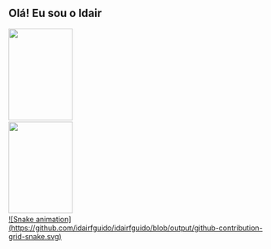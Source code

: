 ## Olá! Eu sou o Idair 
 <div>
  <a href="https://github.com/idairfguido">
  <img width="50%" height="180em" src="https://github-readme-stats.vercel.app/api?username=idairfguido&show_icons=true&theme=dracula&include_all_commits=true&count_private=true"/>
  <img width="50%" height="180em" src="https://github-readme-stats.vercel.app/api/top-langs/?username=idairfguido&layout=compact&langs_count=7&theme=dracula"/>
</div>
<div> 
![Snake animation](https://github.com/idairfguido/idairfguido/blob/output/github-contribution-grid-snake.svg)
</div>

